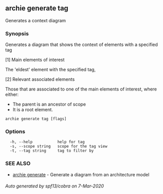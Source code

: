 ## archie generate tag

Generates a context diagram

### Synopsis

Generates a diagram that shows the context of elements with a specified tag

[1] Main elements of interest

The 'eldest' element with the specified tag,

[2] Relevant associated elements

Those that are associated to one of the main elements of interest, where either:
- The parent is an ancestor of scope
- It is a root element.

```
archie generate tag [flags]
```

### Options

```
  -h, --help           help for tag
  -s, --scope string   scope for the tag view
  -t, --tag string     tag to filter by
```

### SEE ALSO

* [archie generate](archie_generate.md)	 - Generate a diagram from an architecture model

###### Auto generated by spf13/cobra on 7-Mar-2020
